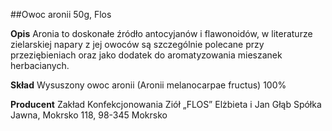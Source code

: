 ##Owoc aronii 50g, Flos

**Opis** Aronia to doskonałe źródło antocyjanów i flawonoidów, w literaturze zielarskiej napary z jej owoców są szczególnie polecane przy przeziębieniach oraz jako dodatek do aromatyzowania mieszanek herbacianych. 

**Skład** Wysuszony owoc aronii (Aronii melanocarpae fructus) 100%

**Producent** Zakład Konfekcjonowania Ziół „FLOS” Elżbieta i Jan Głąb Spółka Jawna, Mokrsko 118, 98-345 Mokrsko